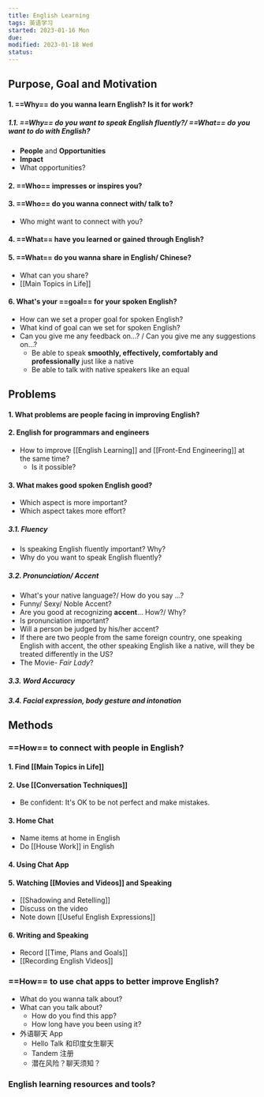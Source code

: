 ```yaml
---
title: English Learning
tags: 英语学习   
started: 2023-01-16 Mon
due: 
modified: 2023-01-18 Wed
status: 
---
```

## Purpose, Goal and Motivation
#### 1. ==Why== do you wanna learn English? Is it for work?
##### 1.1. ==Why== do you want to speak English fluently?/ ==What== do you want to do with English?
- **People** and **Opportunities**
- **Impact**
- What opportunities?
#### 2. ==Who== impresses or inspires you?
#### 3. ==Who== do you wanna connect with/ talk to?
- Who might want to connect with you? 
#### 4. ==What== have you learned or gained through English? 
#### 5. ==What== do you wanna share in English/ Chinese?
- What can you share?
- [[Main Topics in Life]]
#### 6. What's your ==goal== for your spoken English? 
- How can we set a proper goal for spoken English?
- What kind of goal can we set for spoken English?
- Can you give me any feedback on...? / Can you give me any suggestions on...?
	- Be able to speak **smoothly, effectively, comfortably and professionally** just like a native
	- Be able to talk with native speakers like an equal
## Problems
#### 1. What problems are people facing in improving English?
#### 2. English for programmars and engineers
- How to improve [[English Learning]] and [[Front-End Engineering]] at the same time?
	- Is it possible?
#### 3. What makes good spoken English good?
- Which aspect is more important?
- Which aspect takes more effort? 
##### 3.1. Fluency
- Is speaking English fluently important? Why?
- Why do you want to speak English fluently?
##### 3.2. Pronunciation/ Accent
- What's your native language?/ How do you say ...?
- Funny/ Sexy/ Noble Accent?
- Are you good at recognizing **accent**... How?/ Why?
- Is pronunciation important?
- Will a person be judged by his/her accent?
- If there are two people from the same foreign country, one speaking English with accent, the other speaking English like a native, will they be treated differently in the US?
- The Movie- *Fair Lady*?
##### 3.3. Word Accuracy
##### 3.4. Facial expression, body gesture and intonation
## Methods
### ==How== to connect with people in English?
#### 1. **Find [[Main Topics in Life]]**
#### 2. Use [[Conversation Techniques]]
- Be confident: It's OK to be not perfect and make mistakes. 
#### 3. Home Chat
- Name items at home in English
- Do [[House Work]] in English
#### 4. Using Chat App
#### 5. Watching [[Movies and Videos]] and Speaking
- [[Shadowing and Retelling]]
- Discuss on the video
- Note down [[Useful English Expressions]]
#### 6. Writing and Speaking
- Record [[Time, Plans and Goals]]
- [[Recording English Videos]]
### ==How== to use chat apps to better improve English?
- What do you wanna talk about?
- What can you talk about?
	- How do you find this app?
	- How long have you been using it?
- 外语聊天 App
	- Hello Talk 和印度女生聊天
	- Tandem 注册
	- 潜在风险？聊天须知？
### English learning resources and tools?


